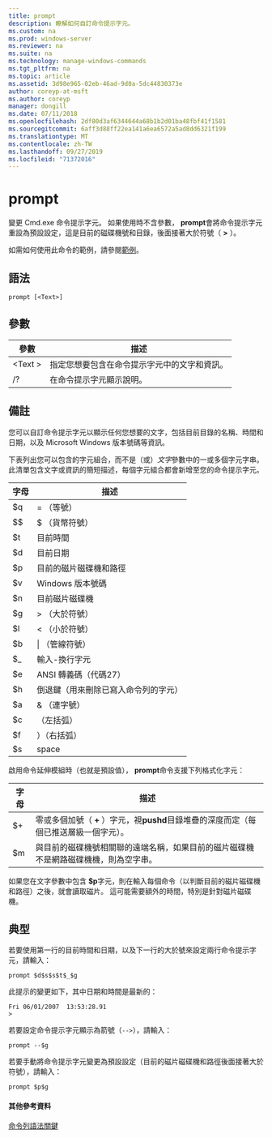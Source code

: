 ```yaml
---
title: prompt
description: 瞭解如何自訂命令提示字元。
ms.custom: na
ms.prod: windows-server
ms.reviewer: na
ms.suite: na
ms.technology: manage-windows-commands
ms.tgt_pltfrm: na
ms.topic: article
ms.assetid: 3d98e965-02eb-46ad-9d0a-5dc44830373e
author: coreyp-at-msft
ms.author: coreyp
manager: dongill
ms.date: 07/11/2018
ms.openlocfilehash: 2df80d3af6344644a68b1b2d01ba48fbf41f1581
ms.sourcegitcommit: 6aff3d88ff22ea141a6ea6572a5ad8dd6321f199
ms.translationtype: MT
ms.contentlocale: zh-TW
ms.lasthandoff: 09/27/2019
ms.locfileid: "71372016"
---
```

# <a name="prompt"></a>prompt



變更 Cmd.exe 命令提示字元。 如果使用時不含參數， **prompt**會將命令提示字元重設為預設設定，這是目前的磁碟機號和目錄，後面接著大於符號（ **>** ）。

如需如何使用此命令的範例，請參閱[範例](#BKMK_examples)。

## <a name="syntax"></a>語法

```
prompt [<Text>]
```

## <a name="parameters"></a>參數

|參數|描述|
|---------|-----------|
|\<Text >|指定您想要包含在命令提示字元中的文字和資訊。|
|/?|在命令提示字元顯示說明。|

## <a name="remarks"></a>備註

您可以自訂命令提示字元以顯示任何您想要的文字，包括目前目錄的名稱、時間和日期，以及 Microsoft Windows 版本號碼等資訊。

下表列出您可以包含的字元組合，而不是（或）*文字*參數中的一或多個字元字串。 此清單包含文字或資訊的簡短描述，每個字元組合都會新增至您的命令提示字元。  

| 字母 |                                 描述                                 |
|-----------|-----------------------------------------------------------------------------|
|    $q     |                               = （等號）                                |
|    $$     |                               $ （貨幣符號）                               |
|    $t     |                                目前時間                                 |
|    $d     |                                目前日期                                 |
|    $p     |                           目前的磁片磁碟機和路徑                            |
|    $v     |                           Windows 版本號碼                            |
|    $n     |                                目前磁片磁碟機                                |
|    $g     |                            > （大於符號）                            |
|    $l     |                             < （小於符號）                              |
|    $b     |                              \| （管線符號）                               |
|    $_     |                               輸入-換行字元                                |
|    $e     |                         ANSI 轉義碼（代碼27）                          |
|    $h     | 倒退鍵（用來刪除已寫入命令列的字元） |
|    $a     |                                & （連字號）                                |
|    $c     |                            （左括弧）                             |
|    $f     |                            ）（右括弧）                            |
|    $s     |                                    space                                    |

啟用命令延伸模組時（也就是預設值）， **prompt**命令支援下列格式化字元：  

|字母|描述|
|---------|-----------|
|$+|零或多個加號（ **+** ）字元，視**pushd**目錄堆疊的深度而定（每個已推送層級一個字元）。|
|$m|與目前的磁碟機號相關聯的遠端名稱，如果目前的磁片磁碟機不是網路磁碟機機，則為空字串。|

如果您在文字參數中包含 **$p**字元，則在輸入每個命令（以判斷目前的磁片磁碟機和路徑）之後，就會讀取磁片。 這可能需要額外的時間，特別是針對磁片磁碟機。

## <a name="BKMK_examples"></a>典型

若要使用第一行的目前時間和日期，以及下一行的大於號來設定兩行命令提示字元，請輸入：
```
prompt $d$s$s$t$_$g 
```
此提示的變更如下，其中日期和時間是最新的：
```
Fri 06/01/2007  13:53:28.91
>
```
若要設定命令提示字元顯示為箭號（`-->`），請輸入：
```
prompt --$g
```
若要手動將命令提示字元變更為預設設定（目前的磁片磁碟機和路徑後面接著大於符號），請輸入：
```
prompt $p$g
```

#### <a name="additional-references"></a>其他參考資料

[命令列語法關鍵](command-line-syntax-key.md)
